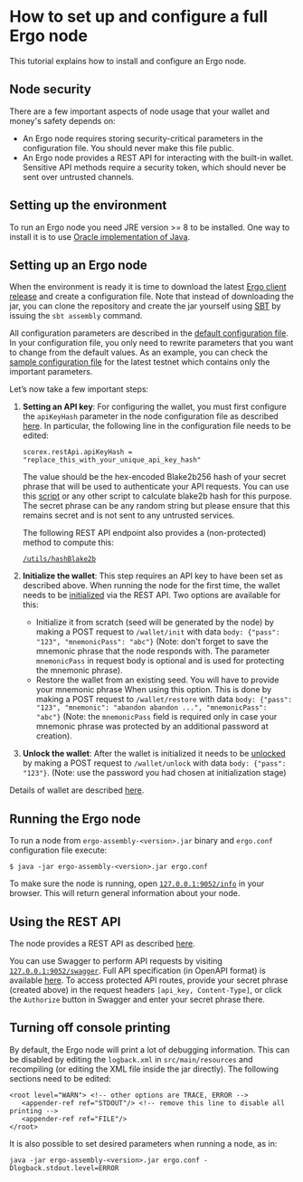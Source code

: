 # How to set up and configure a full Ergo node

This tutorial explains how to install and configure an Ergo node.

## Node security

There are a few important aspects of node usage that your wallet and money's safety depends on:
* An Ergo node requires storing security-critical parameters in the configuration file. You should never make this file public.
* An Ergo node provides a REST API for interacting with the built-in wallet. Sensitive API methods require a security token, which should never be sent over untrusted channels.

## Setting up the environment

To run an Ergo node you need JRE version >= 8 to be installed. One way to install it is to use [Oracle implementation of Java](https://www.oracle.com/technetwork/java/javase/downloads/index.html).

## Setting up an Ergo node

When the environment is ready it is time to download the latest [Ergo client release](https://github.com/ergoplatform/ergo/releases/) and create a configuration file.
Note that instead of downloading the jar, you can clone the repository and create the jar yourself using [SBT](https://www.scala-sbt.org/) by issuing the `sbt assembly` command.

All configuration parameters are described in the [default configuration file](https://github.com/ergoplatform/ergo/blob/master/src/main/resources/application.conf). In your configuration file, you only need to rewrite parameters that you want to change from the default values. As an example, you can check the [sample configuration file](https://github.com/ergoplatform/ergo/blob/master/src/main/resources/nodeTestnet/application.conf) for the latest testnet which contains only the important parameters.

Letʼs now take a few important steps:

1. **Setting an API key**: For configuring the wallet, you must first configure the `apiKeyHash` parameter in the node configuration file as described [here](https://github.com/ergoplatform/ergo/wiki/Ergo-REST-API#setting-an-api-key). In particular, the following line in the configuration file needs to be edited:

   `scorex.restApi.apiKeyHash = "replace_this_with_your_unique_api_key_hash"`

   The value should be the hex-encoded Blake2b256 hash of your secret phrase that will be used to authenticate your API requests. You can use this [script](https://gist.github.com/oskin1/704ef3fba8d40bb1e7691919bf1e9cf9/) or any other script to calculate blake2b hash for this purpose. The secret phrase can be any random string but please ensure that this remains secret and is not sent to any untrusted services. 

   The following REST API endpoint also provides a (non-protected) method to compute this:

   [`/utils/hashBlake2b`](http://127.0.0.1:9052/swagger#/utils/hashBlake2b)

2. **Initialize the wallet**: This step requires an API key to have been set as described above. When running the node for the first time, the wallet needs to be [initialized](https://github.com/ergoplatform/ergo/wiki/Wallet-configuration#using-the-wallet-for-the-first-time) via the REST API. Two options are available for this: 
    * Initialize it from scratch (seed will be generated by the node) by making a POST request to `/wallet/init` with data `body: {"pass": "123", "mnemonicPass": "abc"}` (Note: don't forget to save the mnemonic phrase that the node responds with. The parameter `mnemonicPass` in request body is optional and is used for protecting the mnemonic phrase).
    * Restore the wallet from an existing seed. You will have to provide your mnemonic phrase When using this option. This is done by making a POST request to `/wallet/restore` with data `body: {"pass": "123", "mnemonic": "abandon abandon ...", "mnemonicPass": "abc"}` (Note: the `mnemonicPass` field is required only in case your mnemonic phrase was protected by an additional password at creation).

3. **Unlock the wallet**: After the wallet is initialized it needs to be [unlocked](https://github.com/ergoplatform/ergo/wiki/Wallet-configuration#unlocking-the-wallet) by making a POST request to `/wallet/unlock` with data `body: {"pass": "123"}`. (Note: use the password you had chosen at initialization stage)

Details of wallet are described [here](https://github.com/ergoplatform/ergo/wiki/Wallet-configuration).

## Running the Ergo node

To run a node from `ergo-assembly-<version>.jar` binary and `ergo.conf` configuration file execute:
```
$ java -jar ergo-assembly-<version>.jar ergo.conf
```

To make sure the node is running, open [`127.0.0.1:9052/info`](http://127.0.0.1:9052/info) in your browser. This will return general information about your node. 

## Using the REST API
The node provides a REST API as described [here](https://github.com/ergoplatform/ergo/wiki/Ergo-REST-API).

You can use Swagger to perform API requests by visiting [`127.0.0.1:9052/swagger`](http://127.0.0.1:9052/swagger). Full API specification (in OpenAPI format) is available [here](https://github.com/ergoplatform/ergo/blob/master/src/main/resources/api/openapi.yaml). To access protected API routes, provide your secret phrase (created above) in the request headers `[api_key, Content-Type]`, or click the `Authorize` button in Swagger and enter your secret phrase there.

## Turning off console printing

By default, the Ergo node will print a lot of debugging information. This can be disabled by editing the `logback.xml` in `src/main/resources` and recompiling (or editing the XML file inside the jar directly). The following sections need to be edited:

```
<root level="WARN"> <!-- other options are TRACE, ERROR -->
   <appender-ref ref="STDOUT"/> <!-- remove this line to disable all printing -->
   <appender-ref ref="FILE"/>
</root>
```

It is also possible to set desired parameters when running a node, as in: 
   
   `java -jar ergo-assembly-<version>.jar ergo.conf -Dlogback.stdout.level=ERROR`
